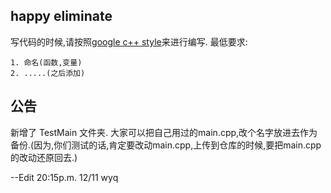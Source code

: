 ﻿## happy eliminate

写代码的时候,请按照[google c++ style](https://zh-google-styleguide.readthedocs.io/en/latest/google-cpp-styleguide/)来进行编写.
最低要求:

 	1. 命名(函数,变量)
 	2. .....(之后添加)


## 公告
新增了 TestMain 文件夹.
大家可以把自己用过的main.cpp,改个名字放进去作为备份.(因为,你们测试的话,肯定要改动main.cpp,上传到仓库的时候,要把main.cpp的改动还原回去.)

--Edit 20:15p.m. 12/11 wyq 
